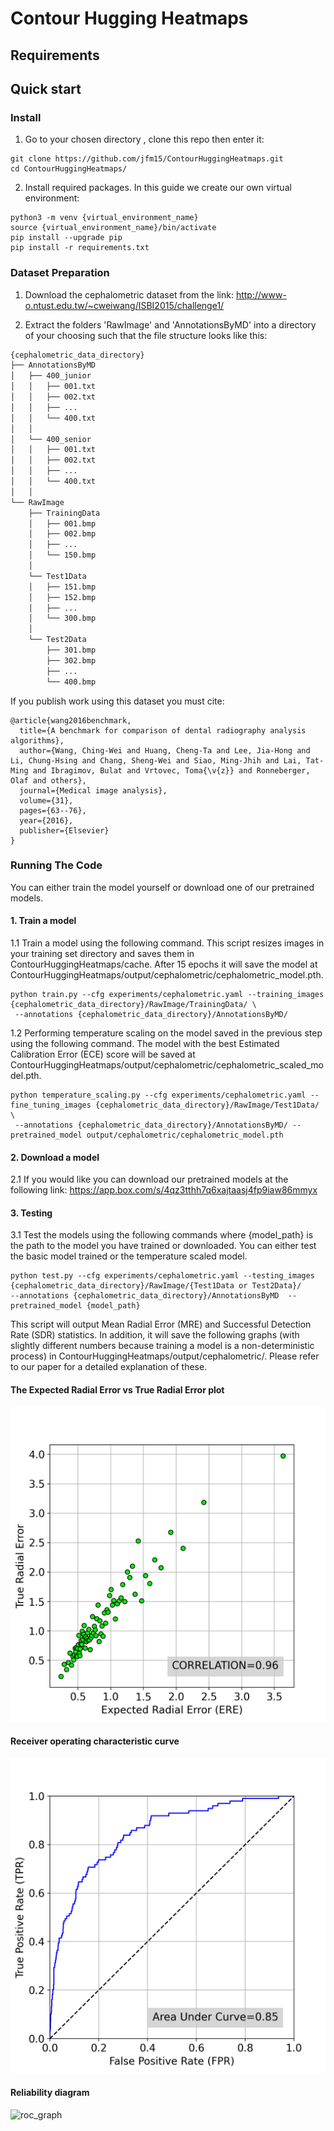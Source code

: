 # Contour Hugging Heatmaps

## Requirements

## Quick start

### Install

1. Go to your chosen directory , clone this repo then enter it:
```
git clone https://github.com/jfm15/ContourHuggingHeatmaps.git
cd ContourHuggingHeatmaps/
```

2. Install required packages. In this guide we create our own virtual environment:

```
python3 -m venv {virtual_environment_name}
source {virtual_environment_name}/bin/activate
pip install --upgrade pip
pip install -r requirements.txt
```

### Dataset Preparation

1. Download the cephalometric dataset from the link: http://www-o.ntust.edu.tw/~cweiwang/ISBI2015/challenge1/

2. Extract the folders 'RawImage' and 'AnnotationsByMD' into a directory of your choosing such that the file structure looks like this:

````bash
{cephalometric_data_directory}
├── AnnotationsByMD
│   ├── 400_junior
│   │   ├── 001.txt
│   │   ├── 002.txt
│   │   ├── ...
│   │   └── 400.txt
│   │
│   └── 400_senior
│   │   ├── 001.txt
│   │   ├── 002.txt
│   │   ├── ...
│   │   └── 400.txt
│   │
└── RawImage
    ├── TrainingData
    │   ├── 001.bmp
    │   ├── 002.bmp
    │   ├── ...
    │   └── 150.bmp
    │
    └── Test1Data
    │   ├── 151.bmp
    │   ├── 152.bmp
    │   ├── ...
    │   └── 300.bmp
    │
    └── Test2Data
        ├── 301.bmp
        ├── 302.bmp
        ├── ...
        └── 400.bmp
````

If you publish work using this dataset you must cite:
````
@article{wang2016benchmark,
  title={A benchmark for comparison of dental radiography analysis algorithms},
  author={Wang, Ching-Wei and Huang, Cheng-Ta and Lee, Jia-Hong and Li, Chung-Hsing and Chang, Sheng-Wei and Siao, Ming-Jhih and Lai, Tat-Ming and Ibragimov, Bulat and Vrtovec, Toma{\v{z}} and Ronneberger, Olaf and others},
  journal={Medical image analysis},
  volume={31},
  pages={63--76},
  year={2016},
  publisher={Elsevier}
}
````

### Running The Code

You can either train the model yourself or download one of our pretrained models.

#### 1. Train a model

1.1 Train a model using the following command. This script resizes images in your training set directory 
and saves them in ContourHuggingHeatmaps/cache. After 15 epochs it will save the model at
ContourHuggingHeatmaps/output/cephalometric/cephalometric_model.pth.

```
python train.py --cfg experiments/cephalometric.yaml --training_images {cephalometric_data_directory}/RawImage/TrainingData/ \
 --annotations {cephalometric_data_directory}/AnnotationsByMD/
```

1.2 Performing temperature scaling on the model saved in the previous step using the following command. 
The model with the best Estimated Calibration Error (ECE) score will be saved at ContourHuggingHeatmaps/output/cephalometric/cephalometric_scaled_model.pth.

```
python temperature_scaling.py --cfg experiments/cephalometric.yaml --fine_tuning_images {cephalometric_data_directory}/RawImage/Test1Data/ \
 --annotations {cephalometric_data_directory}/AnnotationsByMD/ --pretrained_model output/cephalometric/cephalometric_model.pth
```

#### 2. Download a model

2.1 If you would like you can download our pretrained models at the following link: https://app.box.com/s/4qz3tthh7q6xajtaasj4fp9iaw86mmyx

#### 3. Testing

3.1 Test the models using the following commands where {model_path} is the path to the model you have trained or downloaded. 
You can either test the basic model trained or the temperature scaled model.

```
python test.py --cfg experiments/cephalometric.yaml --testing_images {cephalometric_data_directory}/RawImage/{Test1Data or Test2Data}/
--annotations {cephalometric_data_directory}/AnnotationsByMD  --pretrained_model {model_path}
```

This script will output Mean Radial Error (MRE) and Successful Detection Rate (SDR) statistics. In addition, it will 
save the following graphs (with slightly different numbers because training a model is a non-deterministic process) in 
ContourHuggingHeatmaps/output/cephalometric/. Please refer to our paper for a detailed explanation of these.

#### The Expected Radial Error vs True Radial Error plot

![correlation_graph](figures/re_vs_ere_correlation_graph.png)

#### Receiver operating characteristic curve

![roc_graph](figures/roc_outlier_graph.png)

#### Reliability diagram

![roc_graph](figures/reliability_graph.png)